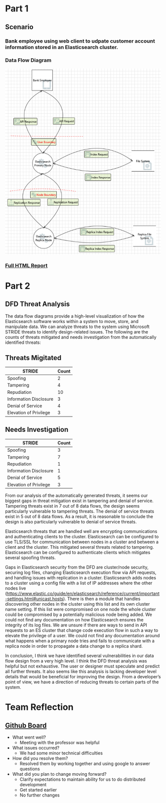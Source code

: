 # Part 1
## Scenario

### Bank employee using web client to udpate customer account information stored in an Elasticsearch cluster.

### Data Flow Diagram
![Use Case 5](./DFD-CustomerAccountUpdate.png)

### [Full HTML Report](./DFD-CustomerAccountUpdate.htm)

# Part 2
## DFD Threat Analysis

The data flow diagrams provide a high-level visualization of how the Elasticsearch software works within a system to move, store, and manipulate data.  We can analyze threats to the system using Microsoft STRIDE threats to identify design-related issues.  The following are the counts of threats mitigated and needs investigation from the automatically identified threats:

## Threats Migitated

|STRIDE|Count|
|------|-----|
|Spoofing|2|
|Tampering|4|
|Repudiation|10|
|Information Disclosure|3|
|Denial of Service|4|
|Elevation of Privilege|3|


## Needs Investigation

|STRIDE|Count|
|------|-----|
|Spoofing|3|
|Tampering|7|
|Repudiation|1|
|Information Disclosure|1|
|Denial of Service|5|
|Elevation of Privilege|3|

From our analysis of the automatically generated threats, it seems our biggest gaps in threat mitigation exist in tampering and denial of service.  Tampering threats exist in 7 out of 8 data flows, the design seems particularly vulnerable to tampering threats.  The denial of service threats exist in 5 out of 8 data flows.  As a result, it is reasonable to conclude the design is also particularly vulnerable to denial of service threats.

Elasticsearch threats that are handled well are encrypting communications and authenticating clients to the cluster.  Elasticsearch can be configured to use TLS/SSL for communication between nodes in a cluster and between a client and the cluster. This mitigated several threats related to tampering.  Elasticsearch can be configured to authenticate clients which mitigates several spoofing threats.

Gaps in Elasticsearch security from the DFD are cluster/node security, securing log files, changing Elasticsearch execution flow via API requests, and handling issues with replication in a cluster.  Elasticsearch adds nodes to a cluster using a config file with a list of IP addresses where the other nodes live (https://www.elastic.co/guide/en/elasticsearch/reference/current/important-settings.html#unicast.hosts). There is then a module that handles discovering other nodes in the cluster using this list and its own cluster name setting. If this list were compromised on one node the whole cluster could be compromised by a potentially malicious node being added.  We could not find any documentation on how Elasticsearch ensures the integrity of its log files.  We are unsure if there are ways to send in API requests to an ES cluster that change code execution flow in such a way to elevate the privilege of a user.  We could not find any documentation around what happens when a primary node tries and fails to communicate with a replica node in order to propagate a data change to a replica shard.

In conclusion, I think we have identified several vulnerabilities in our data flow design from a very high level.  I think the DFD threat analysis was helpful but not exhaustive.  The user or designer must speculate and predict all further threats.  It also seems like this analysis is lacking developer level details that would be beneficial for improving the design.  From a developer’s point of view, we have a direction of reducing threats to certain parts of the system.  

# Team Reflection
## [Github Board](https://github.com/npalacio/SoftwareAssurance/projects/4)

- What went well?
  - Meeting with the professor was helpful
- What issues occurred?
  - We had some minor technical difficulties
- How did you resolve them?
  - Resolved them by working together and using google to answer questions
- What did you plan to change moving forward? 
  - Clarify expectations to maintain ability for us to do distributed development
  - Get started earlier
  - No further changes
 




